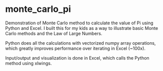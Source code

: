 # monte_carlo_pi
Demonstration of Monte Carlo method to calculate the value of Pi using Python and Excel.
I built this for my kids as a way to illustrate basic Monte Carlo methods and the Law of Large Numbers.

Python does all the calculations with vectorized numpy array operations, which greatly improves performance over iterating in Excel (~100x).

Input/output and visualization is done in Excel, which calls the Python method using xlwings.

